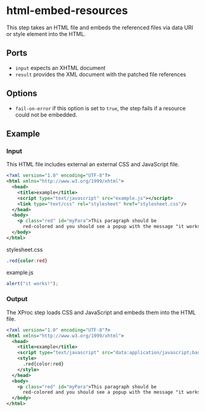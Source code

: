 # html-embed-resources

This step takes an HTML file and embeds the referenced files
via data URI or style element into the HTML.


## Ports

* `input` expects an XHTML document
* `result` provides the XML document with the patched file references

## Options

* `fail-on-error` if this option is set to `true`, the step fails
if a resource could not be embedded.


## Example

### Input

This HTML file includes external an external CSS and JavaScript file.

```xml
<?xml version="1.0" encoding="UTF-8"?>
<html xmlns="http://www.w3.org/1999/xhtml">
  <head>
    <title>example</title>
    <script type="text/javascript" src="example.js"></script>
    <link type="text/css" rel="stylesheet" href="stylesheet.css"/>
  </head>
  <body>
    <p class="red" id="myPara">This paragraph should be 
      red-colored and you should see a popup with the message "it works!"</p>
  </body>
</html>
```

stylesheet.css

```css
.red{color:red}
```

example.js

```JavaScript
alert("it works!");
```

### Output

The XProc step loads CSS and JavaScript and embeds them into the HTML file. 

```xml
<?xml version="1.0" encoding="UTF-8"?>
<html xmlns="http://www.w3.org/1999/xhtml">
  <head>
    <title>example</title>
    <script type="text/javascript" src="data:application/javascript;base64,YWxlcnQoIml0IHdvcmtzISIpOw==&#xA;"></script>
    <style>
      .red{color:red}
    </style>
  </head>
  <body>
    <p class="red" id="myPara">This paragraph should be 
      red-colored and you should see a popup with the message "it works!"</p>
  </body>
</html>
```
